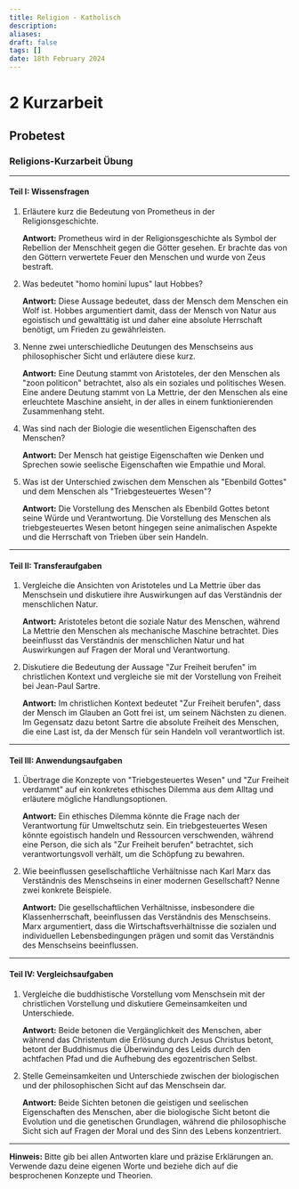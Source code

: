 ```yaml
---
title: Religion - Katholisch
description: 
aliases: 
draft: false
tags: []
date: 18th February 2024
---
```

# 2 Kurzarbeit
## Probetest
### Religions-Kurzarbeit Übung

---

#### Teil I: Wissensfragen

1. Erläutere kurz die Bedeutung von Prometheus in der Religionsgeschichte.
    
    **Antwort:** Prometheus wird in der Religionsgeschichte als Symbol der Rebellion der Menschheit gegen die Götter gesehen. Er brachte das von den Göttern verwertete Feuer den Menschen und wurde von Zeus bestraft.
    
2. Was bedeutet "homo homini lupus" laut Hobbes?
    
    **Antwort:** Diese Aussage bedeutet, dass der Mensch dem Menschen ein Wolf ist. Hobbes argumentiert damit, dass der Mensch von Natur aus egoistisch und gewalttätig ist und daher eine absolute Herrschaft benötigt, um Frieden zu gewährleisten.
    
3. Nenne zwei unterschiedliche Deutungen des Menschseins aus philosophischer Sicht und erläutere diese kurz.
    
    **Antwort:** Eine Deutung stammt von Aristoteles, der den Menschen als "zoon politicon" betrachtet, also als ein soziales und politisches Wesen. Eine andere Deutung stammt von La Mettrie, der den Menschen als eine erleuchtete Maschine ansieht, in der alles in einem funktionierenden Zusammenhang steht.
    
4. Was sind nach der Biologie die wesentlichen Eigenschaften des Menschen?
    
    **Antwort:** Der Mensch hat geistige Eigenschaften wie Denken und Sprechen sowie seelische Eigenschaften wie Empathie und Moral.
    
5. Was ist der Unterschied zwischen dem Menschen als "Ebenbild Gottes" und dem Menschen als "Triebgesteuertes Wesen"?
    
    **Antwort:** Die Vorstellung des Menschen als Ebenbild Gottes betont seine Würde und Verantwortung. Die Vorstellung des Menschen als triebgesteuertes Wesen betont hingegen seine animalischen Aspekte und die Herrschaft von Trieben über sein Handeln.
    

---

#### Teil II: Transferaufgaben

1. Vergleiche die Ansichten von Aristoteles und La Mettrie über das Menschsein und diskutiere ihre Auswirkungen auf das Verständnis der menschlichen Natur.
    
    **Antwort:** Aristoteles betont die soziale Natur des Menschen, während La Mettrie den Menschen als mechanische Maschine betrachtet. Dies beeinflusst das Verständnis der menschlichen Natur und hat Auswirkungen auf Fragen der Moral und Verantwortung.
    
2. Diskutiere die Bedeutung der Aussage "Zur Freiheit berufen" im christlichen Kontext und vergleiche sie mit der Vorstellung von Freiheit bei Jean-Paul Sartre.
    
    **Antwort:** Im christlichen Kontext bedeutet "Zur Freiheit berufen", dass der Mensch im Glauben an Gott frei ist, um seinem Nächsten zu dienen. Im Gegensatz dazu betont Sartre die absolute Freiheit des Menschen, die eine Last ist, da der Mensch für sein Handeln voll verantwortlich ist.
    

---

#### Teil III: Anwendungsaufgaben

1. Übertrage die Konzepte von "Triebgesteuertes Wesen" und "Zur Freiheit verdammt" auf ein konkretes ethisches Dilemma aus dem Alltag und erläutere mögliche Handlungsoptionen.
    
    **Antwort:** Ein ethisches Dilemma könnte die Frage nach der Verantwortung für Umweltschutz sein. Ein triebgesteuertes Wesen könnte egoistisch handeln und Ressourcen verschwenden, während eine Person, die sich als "Zur Freiheit berufen" betrachtet, sich verantwortungsvoll verhält, um die Schöpfung zu bewahren.
    
2. Wie beeinflussen gesellschaftliche Verhältnisse nach Karl Marx das Verständnis des Menschseins in einer modernen Gesellschaft? Nenne zwei konkrete Beispiele.
    
    **Antwort:** Die gesellschaftlichen Verhältnisse, insbesondere die Klassenherrschaft, beeinflussen das Verständnis des Menschseins. Marx argumentiert, dass die Wirtschaftsverhältnisse die sozialen und individuellen Lebensbedingungen prägen und somit das Verständnis des Menschseins beeinflussen.
    

---

#### Teil IV: Vergleichsaufgaben

1. Vergleiche die buddhistische Vorstellung vom Menschsein mit der christlichen Vorstellung und diskutiere Gemeinsamkeiten und Unterschiede.
    
    **Antwort:** Beide betonen die Vergänglichkeit des Menschen, aber während das Christentum die Erlösung durch Jesus Christus betont, betont der Buddhismus die Überwindung des Leids durch den achtfachen Pfad und die Aufhebung des egozentrischen Selbst.
    
2. Stelle Gemeinsamkeiten und Unterschiede zwischen der biologischen und der philosophischen Sicht auf das Menschsein dar.
    
    **Antwort:** Beide Sichten betonen die geistigen und seelischen Eigenschaften des Menschen, aber die biologische Sicht betont die Evolution und die genetischen Grundlagen, während die philosophische Sicht sich auf Fragen der Moral und des Sinn des Lebens konzentriert.
    

---

**Hinweis:** Bitte gib bei allen Antworten klare und präzise Erklärungen an. Verwende dazu deine eigenen Worte und beziehe dich auf die besprochenen Konzepte und Theorien.